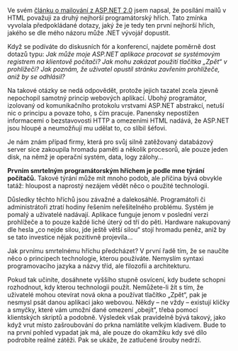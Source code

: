 <!-- dcterms:identifier = aspnetcz#83 -->
<!-- dcterms:title = První smrtelný hřích -->
<!-- dcterms:abstract = Ve svém článku o mailování z ASP.NET 2.0 jsem napsal, že posílání mailů v HTML považuji za druhý nejhorší programátorský hřích. Tato zmínka vyvolala předpokládané dotazy, jaký že je tedy ten první nejhorší hřích, jakého se dle mého názoru může .NET vývojář dopustit. -->
<!-- np9:categoryId = 1 -->
<!-- x4w:category = Programování -->
<!-- np9:authorId = 1 -->
<!-- np9:authorEmail = michal.valasek@altairis.cz -->
<!-- dcterms:creator = Michal Altair Valášek -->
<!-- dcterms:created = 2006-03-15T14:35:57.673+01:00 -->
<!-- dcterms:dateAccepted = 2006-03-15T14:35:57.673+01:00 -->

Ve svém [článku o mailování z ASP.NET 2.0](https://www.aspnet.cz/Articles/79-odesilani-e-mailu-z-prostredi-net-2-0.aspx) jsem napsal, že posílání mailů v HTML považuji za druhý nejhorší programátorský hřích. Tato zmínka vyvolala předpokládané dotazy, jaký že je tedy ten první nejhorší hřích, jakého se dle mého názoru může .NET vývojář dopustit. 

Když se podíváte do diskusních fór a konferencí, najdete poměrně dost dotazů typu: *Jak může moje ASP.NET aplikace pracovat se systémovým registrem na klientově počítači? Jak mohu zakázat použití tlačítka „Zpět“ v prohlížeči? Jak poznám, že uživatel opustil stránku zavřením prohlížeče, aniž by se odhlásil?*

Na takové otázky se nedá odpovědět, protože jejich tazatel zcela zjevně nepochopil samotný princip webových aplikací. Ubohý programátor, izolovaný od komunikačního protokolu vrstvami ASP.NET abstrakcí, netuší nic o principu a povaze toho, s čím pracuje. Panensky nepostižen informacemi o bezstavovosti HTTP a omezeními HTML nadává, že ASP.NET jsou hloupé a neumožňují mu udělat to, co slíbil šéfovi.

Je nám znám případ firmy, která pro svůj silně zatěžovaný databázový server sice zakoupila hromadu paměti a několik procesorů, ale pouze jeden disk, na němž je operační systém, data, logy zálohy…

**Prvním smrtelným programátorským hříchem je podle mne týrání počítačů.** Takové týrání může mít mnoho podob, ale příčina bývá obvykle tatáž: hloupost a naprostý nezájem vědět něco o použité technologii.

Důsledky těchto hříchů jsou závažné a dalekosáhlé. Programátoři či administrátoři ztratí hodiny řešením neřešitelného problému. Systém je pomalý a uživatelé nadávají. Aplikace funguje jenom v poslední verzi prohlížeče a to pouze každé liché úterý od tří do pěti. Hardware nakupovaný dle hesla „co nejde silou, jde ještě větší silou“ stojí hromadu peněz, aniž by se tato investice nějak pozitivně projevila…

Jak prvnímu smrtelnému hříchu předcházet? V první řadě tím, že se naučíte něco o principech technologie, kterou používáte. Nemyslím syntaxi programovacího jazyka a názvy tříd, ale filozofii a architekturu.

Pokud tak učiníte, dosáhnete vyššího stupně osvícení, kdy budete schopni rozhodnout, kdy kterou technologii použít. Nemůžete-li žít s tím, že uživatelé mohou otevírat nová okna a používat tlačítko „Zpět“, pak je nesmysl psát danou aplikaci jako webovou. Někdy – ne vždy – existují kličky a smyčky, které vám umožní dané omezení „obejít“, třeba pomocí klientských skriptů a podobně. Výsledek však pravidelně bývá takový, jako když vrut místo zašroubování do prkna namlátíte velkým kladivem. Bude to na první pohled vypadat jak má, ale pouze do okamžiku kdy své dílo podrobíte reálné zátěži. Pak se ukáže, že zatlučené šrouby nedrží.